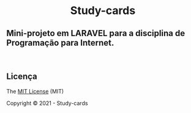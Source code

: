 
<h1 align="center"> Study-cards </h1>


## Mini-projeto em LARAVEL para a disciplina de Programação para Internet.
</br>


## Licença 

The [MIT License]() (MIT)

Copyright :copyright: 2021 - Study-cards
